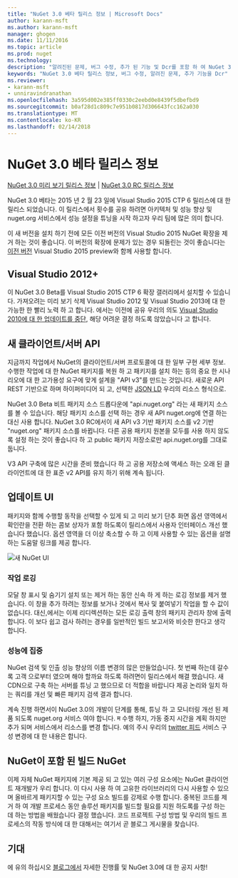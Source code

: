 ```yaml
---
title: "NuGet 3.0 베타 릴리스 정보 | Microsoft Docs"
author: karann-msft
ms.author: karann-msft
manager: ghogen
ms.date: 11/11/2016
ms.topic: article
ms.prod: nuget
ms.technology: 
description: "알려진된 문제, 버그 수정, 추가 된 기능 및 Dcr를 포함 하 여 NuGet 3.0 Beta에 대 한 릴리스 정보입니다."
keywords: "NuGet 3.0 베타 릴리스 정보, 버그 수정, 알려진 문제, 추가 기능을 Dcr"
ms.reviewer:
- karann-msft
- unniravindranathan
ms.openlocfilehash: 3a595d002e385ff0330c2eebd0e8439f5dbefbd9
ms.sourcegitcommit: b0af28d1c809c7e951b0817d306643fcc162a030
ms.translationtype: MT
ms.contentlocale: ko-KR
ms.lasthandoff: 02/14/2018
---
```

# <a name="nuget-30-beta-release-notes"></a>NuGet 3.0 베타 릴리스 정보

[NuGet 3.0 미리 보기 릴리스 정보](../release-notes/nuget-3.0-preview.md) | [NuGet 3.0 RC 릴리스 정보](../release-notes/nuget-3.0-rc.md)

NuGet 3.0 베타는 2015 년 2 월 23 일에 Visual Studio 2015 CTP 6 릴리스에 대 한 릴리스 되었습니다. 이 릴리스에서 횟수를 공유 하려면 아키텍처 및 성능 향상 및 nuget.org 서비스에서 성능 설정을 튜닝을 시작 하고자 우리 팀에 많은 의미 합니다.

이 새 버전을 설치 하기 전에 모든 이전 버전의 Visual Studio 2015 NuGet 확장을 제거 하는 것이 좋습니다.  이 버전의 확장에 문제가 있는 경우 되돌린는 것이 좋습니다는 [이전 버전](http://nuget.codeplex.com/downloads/get/909582) Visual Studio 2015 preview와 함께 사용할 합니다.

## <a name="visual-studio-2012"></a>Visual Studio 2012+

이 NuGet 3.0 Beta를 Visual Studio 2015 CTP 6 확장 갤러리에서 설치할 수 있습니다. 가져오려는 미리 보기 삭제 Visual Studio 2012 및 Visual Studio 2013에 대 한 가능한 한 빨리 노력 하 고 합니다. 에서는 이전에 공유 우리의 의도 [Visual Studio 2010에 대 한 업데이트를 중단](http://blog.nuget.org/20141002/visual-studio-2010.html), 해당 어려운 결정 하도록 않았습니다 고 합니다.

## <a name="new-clientserver-api"></a>새 클라이언트/서버 API

지금까지 작업에서 NuGet의 클라이언트/서버 프로토콜에 대 한 일부 구현 세부 정보. 수행한 작업에 대 한 NuGet 패키지를 복원 하 고 패키지를 설치 하는 등의 중요 한 시나리오에 대 한 고가용성 요구에 맞게 설계을 "API v3"를 만드는 것입니다. 새로운 API REST 기반으로 하며 하이퍼미디어 되 고, 선택한 [JSON LD](http://json-ld.org) 우리의 리소스 형식으로.

NuGet 3.0 Beta 비트 패키지 소스 드롭다운에 "api.nuget.org" 라는 새 패키지 소스를 볼 수 있습니다.   해당 패키지 소스를 선택 하는 경우 새 API nuget.org에 연결 하는 대신 사용 합니다. NuGet 3.0 RC에서이 새 API v3 기반 패키지 소스를 v2 기반 "nuget.org" 패키지 소스를 바뀝니다.  다른 공용 패키지 원본을 모두를 사용 하지 않도록 설정 하는 것이 좋습니다 하 고 public 패키지 저장소로만 api.nuget.org를 그대로 둡니다.

V3 API 구축에 많은 시간을 준비 했습니다 하 고 공용 저장소에 액세스 하는 오래 된 클라이언트에 대 한 표준 v2 API를 유지 하기 위해 계속 됩니다.

## <a name="updated-ui"></a>업데이트 UI

패키지와 함께 수행할 동작을 선택할 수 있게 되 고 미리 보기 단추 화면 옵션 영역에서 확인란을 전환 하는 콤보 상자가 포함 하도록이 릴리스에서 사용자 인터페이스 개선 했습니다 했습니다.  옵션 영역을 더 이상 축소할 수 하 고 이제 사용할 수 있는 옵션을 설명 하는 도움말 링크를 제공 합니다.

![새 NuGet UI](./media/NuGet-3.0-Beta/updated-ui.png)


### <a name="operation-logging"></a>작업 로깅

모달 창 표시 및 숨기기 설치 또는 제거 하는 동안 신속 하 게 하는 로깅 정보를 제거 했습니다.  이 창을 추가 하려는 정보를 보거나 것에서 복사 및 붙여넣기 작업을 할 수 값이 없습니다.  대신,에서는 이제 리디렉션하는 모든 로깅 출력 창의 패키지 관리자 창에 출력 합니다.  이 보다 쉽고 검사 하려는 경우를 일반적인 빌드 보고서와 비슷한 한다고 생각 합니다.


### <a name="focus-on-performance"></a>성능에 집중

NuGet 검색 및 인출 성능 향상의 이름 변경의 많은 만들었습니다.  첫 번째 하는데 갈수록 고객 으로부터 였으며 해야 할까요 하도록 하려면이 릴리스에서 해결 했습니다.  새 CDN으로 구축 하는 서버를 튜닝 고 했으므로 더 적합을 바랍니다 제공 논리와 일치 하는 쿼리를 개선 및 빠른 패키지 검색 결과 합니다.

계속 진행 하면서이 NuGet 3.0의 개발이 단계를 통해, 튜닝 하 고 모니터링 개선 된 제품 되도록 nuget.org 서비스 여야 합니다.  म 수행 하지, 가동 중지 시간을 계획 하지만 추가 되며 서비스에서 리소스를 변경 합니다.  예의 주시 우리의 [twitter 피드](http://twitter.com/nuget) 서비스 구성 변경에 대 한 내용은 합니다.

## <a name="building-nuget-with-nuget"></a>NuGet이 포함 된 빌드 NuGet

이제 자체 NuGet 패키지에 기본 제공 되 고 있는 여러 구성 요소에는 NuGet 클라이언트 재개발가 우리 합니다. 이 다시 사용 하 여 고유한 라이브러리의 다시 사용할 수 있으며 올바르게 패키지할 수 있는 구성 요소 빌드를 강제로 수행 합니다.  중복된 코드를 제거 하 여 개발 프로세스 동안 솔루션 패키지를 빌드할 필요를 지원 하도록를 구성 하는 데 하는 방법을 배웠습니다 결정 했습니다.  코드 프로젝트 구성 방법 및 우리의 빌드 프로세스의 작동 방식에 대 한 대해서는 여기서 곧 블로그 게시물을 찾습니다.

## <a name="stay-tuned"></a>기대

에 유의 하십시오 [블로그에서](http://blog.nuget.org) 자세한 진행률 및 NuGet 3.0에 대 한 공지 사항!
